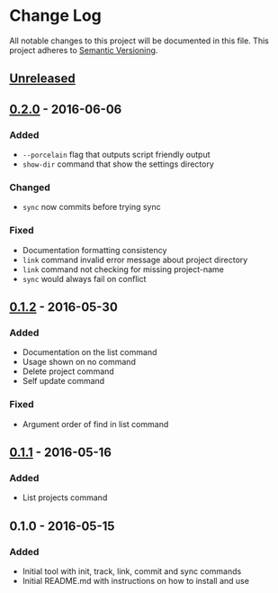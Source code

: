 # Change Log
All notable changes to this project will be documented in this file.
This project adheres to [Semantic Versioning](http://semver.org/).

## [Unreleased]

## [0.2.0] - 2016-06-06
### Added
- `--porcelain` flag that outputs script friendly output
- `show-dir` command that show the settings directory
### Changed
- `sync` now commits before trying sync
### Fixed
- Documentation formatting consistency
- `link` command invalid error message about project directory
- `link` command not checking for missing project-name
- `sync` would always fail on conflict

## [0.1.2] - 2016-05-30
### Added
- Documentation on the list command
- Usage shown on no command
- Delete project command
- Self update command
### Fixed
- Argument order of find in list command

## [0.1.1] - 2016-05-16
### Added
- List projects command

## 0.1.0 - 2016-05-15
### Added
- Initial tool with init, track, link, commit and sync commands
- Initial README.md with instructions on how to install and use

[Unreleased]: https://github.com/MitMaro/ide-sync/compare/v0.2.0...HEAD
[0.2.0]: https://github.com/MitMaro/ide-sync/compare/v0.1.2...v0.2.0
[0.1.2]: https://github.com/MitMaro/ide-sync/compare/v0.1.1...v0.1.2
[0.1.1]: https://github.com/MitMaro/ide-sync/compare/v0.1.0...v0.1.1

